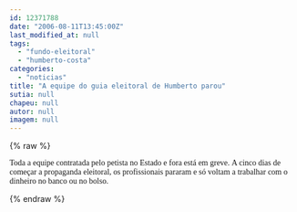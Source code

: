 ```yaml
---
id: 12371788
date: "2006-08-11T13:45:00Z"
last_modified_at: null
tags:
  - "fundo-eleitoral"
  - "humberto-costa"
categories:
  - "noticias"
title: "A equipe do guia eleitoral de Humberto parou"
sutia: null
chapeu: null
autor: null
imagem: null
---
```

{% raw %}
<p><P><FONT face=Verdana>Toda a equipe contratada pelo petista no Estado e fora está em greve.&nbsp;A cinco dias de começar a propaganda eleitoral, os profissionais pararam e só voltam a trabalhar com o dinheiro no banco ou no&nbsp;bolso.</FONT></P> </p>
{% endraw %}